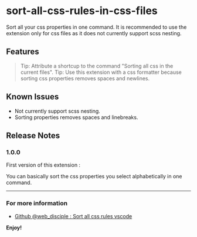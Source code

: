 # sort-all-css-rules-in-css-files

Sort all your css properties in one command. It is recommended to use the extension only for css files as it does not currently support scss nesting.

## Features
<!-- \!\[feature X\]\(images/feature-x.png\) -->

> Tip: Attribute a shortcup to the command "Sorting all css in the current files".
> Tip: Use this extension with a css formatter because sorting css properties removes spaces and newlines.

## Known Issues

- Not currently support scss nesting.
- Sorting properties removes spaces and linebreaks.

## Release Notes

### 1.0.0
First version of this extension :

You can basically sort the css properties you select alphabetically in one command.

-----------------------------------------------------------------------------------------------------------

### For more information

* [Github @web_disciple : Sort all css rules vscode](https://github.com/web-disciple/sort-all-css-rules-vscode)

**Enjoy!**
